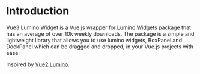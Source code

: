 # Introduction

Vue3 Lumino Widget is a Vue.js wrapper for [Lumino Widgets](https://github.com/jupyterlab/lumino) package that has an average of over 10k weekly downloads.
The package is a simple and lightweight library that allows you to use lumino widgets, BoxPanel and DockPanel which can be dragged and dropped, in your Vue.js projects with ease.

Inspired by [Vue2 Lumino](https://github.com/tupilabs/vue-lumino).
